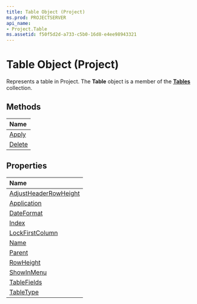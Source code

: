 ```yaml
---
title: Table Object (Project)
ms.prod: PROJECTSERVER
api_name:
- Project.Table
ms.assetid: f50f5d2d-a733-c5b0-16d8-e4ee98943321
---
```



# Table Object (Project)



Represents a table in Project. The  **Table** object is a member of the **[Tables](tables-object-project.md)** collection.

## Methods



|**Name**|
|:-----|
|[Apply](http://msdn.microsoft.com/library/05452633-fb60-b8c1-ac75-83351682df99%28Office.15%29.aspx)|
|[Delete](http://msdn.microsoft.com/library/9a85b66b-5124-529c-84b6-306789cb6986%28Office.15%29.aspx)|

## Properties



|**Name**|
|:-----|
|[AdjustHeaderRowHeight](http://msdn.microsoft.com/library/b6acb45c-14c2-8075-7b56-4eacf7c5fdd5%28Office.15%29.aspx)|
|[Application](http://msdn.microsoft.com/library/9d052227-2cab-98e2-6680-adaecab7a4bc%28Office.15%29.aspx)|
|[DateFormat](http://msdn.microsoft.com/library/69e0d08b-698e-8354-a583-b08122762f3f%28Office.15%29.aspx)|
|[Index](http://msdn.microsoft.com/library/f216af60-856b-883d-f91f-43f52a3808bf%28Office.15%29.aspx)|
|[LockFirstColumn](http://msdn.microsoft.com/library/636e6683-39be-84ea-f40f-23adc5a85693%28Office.15%29.aspx)|
|[Name](http://msdn.microsoft.com/library/d4b65bdb-9129-1025-f89b-370a68b166eb%28Office.15%29.aspx)|
|[Parent](http://msdn.microsoft.com/library/ba398f84-4602-e650-19e7-f00b6046a249%28Office.15%29.aspx)|
|[RowHeight](http://msdn.microsoft.com/library/923379b4-5c36-cd84-43a0-48f334758855%28Office.15%29.aspx)|
|[ShowInMenu](http://msdn.microsoft.com/library/3f2be58d-4549-ac6e-e74c-40cf81e56db6%28Office.15%29.aspx)|
|[TableFields](http://msdn.microsoft.com/library/2db4b5fd-6238-b4ab-dc9f-5de991eaad8e%28Office.15%29.aspx)|
|[TableType](http://msdn.microsoft.com/library/941b0bc0-e4f3-3eee-d54f-183cfbcdd7d9%28Office.15%29.aspx)|

